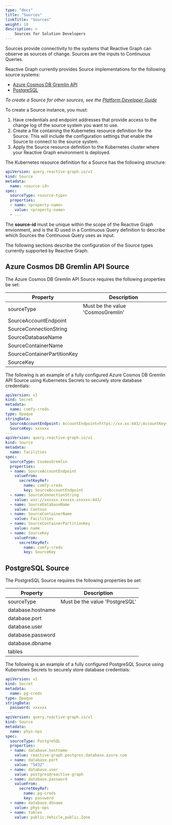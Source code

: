 ```yaml
---
type: "docs"
title: "Sources"
linkTitle: "Sources"
weight: 10
description: >
    Sources for Solution Developers
---
```


Sources provide connectivity to the systems that Reactive Graph can observe as sources of change. Sources are the inputs to Continuous Queries.

Reactive Graph currently provides Source implementations for the following source systems:

- [Azure Cosmos DB Gremlin API](#azure-cosmos-db-gremlin-api-source)
- [PostgreSQL](#postgresql-source)

*To create a Source for other sources, see the [Platform Developer Guide](/platform-developer)*

To create a Source instance, you must:

1. Have credentials and endpoint addresses that provide access to the change log of the source system you want to use.
1. Create a file containing the Kubernetes resource definition for the Source. This will include the configuration settings that enable the Source to connect to the source system.
1. Apply the Source resource definition to the Kubernetes cluster where your Reactive Graph environment is deployed.

The Kubernetes resource definition for a Source has the following structure:

```yaml
apiVersion: query.reactive-graph.io/v1
kind: Source
metadata:
  name: <source-id>
spec:
  sourceType: <source-type>
  properties: 
  - name: <property-name>
    value: <property-name>
  - ...
```

The **source-id** must be unique within the scope of the Reactive Graph envionment, and is the ID used in a Continuous Query definition to describe which Sources the Continuous Query uses as input.

The following sections describe the configuration of the Source types currently supported by Reactive Graph.

## Azure Cosmos DB Gremlin API Source

The Azure Cosmos DB Gremlin API Source requires the following properties be set:

|Property|Description|
|-|-|
|sourceType| Must be the value 'CosmosGremlin' |
|SourceAccountEndpoint| |
|SourceConnectionString| |
|SourceDatabaseName| |
|SourceContainerName| |
|SourceContainerPartitionKey| |
|SourceKey| |

The following is an example of a fully configured Azure Cosmos DB Gremlin API Source using Kubernetes Secrets to securely store database credentials:

```yaml
apiVersion: v1
kind: Secret
metadata:
  name: comfy-creds
type: Opaque
stringData:
  SourceAccountEndpoint: AccountEndpoint=https://xx.xx:443/;AccountKey=xx;ApiKind=Gremlin;
  SourceKey: xxxxxx
---
apiVersion: query.reactive-graph.io/v1
kind: Source
metadata:
  name: facilities
spec:
  sourceType: CosmosGremlin
  properties: 
  - name: SourceAccountEndpoint
    valueFrom:
      secretKeyRef:
        name: comfy-creds
        key: SourceAccountEndpoint
  - name: SourceConnectionString
    value: wss://xxxxxx.xxxxxx.xxxxxx:443/
  - name: SourceDatabaseName
    value: Contoso
  - name: SourceContainerName
    value: Facilities
  - name: SourceContainerPartitionKey
    value: name
  - name: SourceKey
    valueFrom:
      secretKeyRef:
        name: comfy-creds
        key: SourceKey
```

## PostgreSQL Source

The PostgreSQL Source requires the following properties be set:

|Property|Description|
|-|-|
|sourceType| Must be the value 'PostgreSQL' |
|database.hostname| |
|database.port| |
|database.user| |
|database.password| |
|database.dbname| |
|tables| |

The following is an example of a fully configured PostgreSQL Source using Kubernetes Secrets to securely store database credentials:

```yaml
apiVersion: v1
kind: Secret
metadata:
  name: pg-creds
type: Opaque
stringData:
  password: xxxxxx
---
apiVersion: query.reactive-graph.io/v1
kind: Source
metadata:
  name: phys-ops
spec:
  sourceType: PostgreSQL
  properties: 
  - name: database.hostname
    value: reactive-graph.postgres.database.azure.com
  - name: database.port
    value: "5432"
  - name: database.user
    value: postgres@reactive-graph
  - name: database.password
    valueFrom:
      secretKeyRef:
        name: pg-creds
        key: password
  - name: database.dbname
    value: phys-ops
  - name: tables
    value: public.Vehicle,public.Zone
```